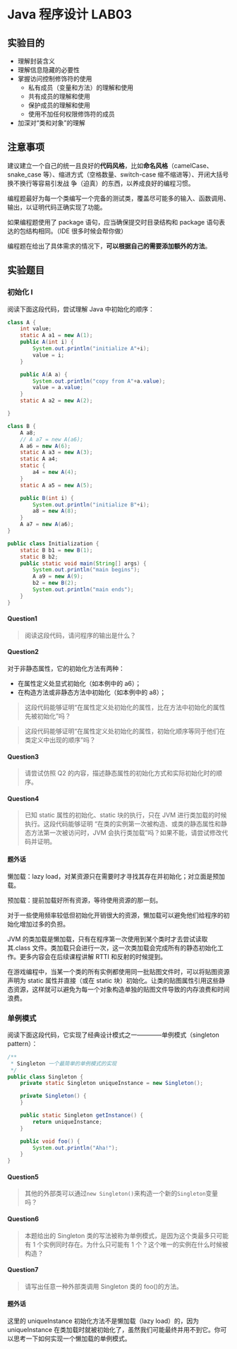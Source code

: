 # Java 程序设计 LAB03

## 实验目的

- 理解封装含义
- 理解信息隐藏的必要性
- 掌握访问控制修饰符的使用
  - 私有成员（变量和方法）的理解和使用
  - 共有成员的理解和使用
  - 保护成员的理解和使用
  - 使用不加任何权限修饰符的成员
- 加深对“类和对象”的理解

## 注意事项

建议建立一个自己的统一且良好的**代码风格**，比如**命名风格**（camelCase、snake_case 等）、缩进方式（空格数量、switch-case 缩不缩进等）、开闭大括号换不换行等容易引发战
争（迫真）的东西，以养成良好的编程习惯。

编程题最好为每一个类编写一个完备的测试类，覆盖尽可能多的输入、函数调用、输出，以证明代码正确实现了功能。

如果编程题使用了 package 语句，应当确保提交时目录结构和 package 语句表达的包结构相同。（IDE 很多时候会帮你做）

编程题在给出了具体需求的情况下，**可以根据自己的需要添加额外的方法**。

## 实验题目

### 初始化 I

阅读下面这段代码，尝试理解 Java 中初始化的顺序：

```java
class A {
    int value;
    static A a1 = new A(1);
    public A(int i) {
        System.out.println("initialize A"+i);
        value = i;
    }

    public A(A a) {
        System.out.println("copy from A"+a.value);
        value = a.value;
    }
    static A a2 = new A(2);

}

class B {
    A a8;
    // A a7 = new A(a6);
    A a6 = new A(6);
    static A a3 = new A(3);
    static A a4;
    static {
        a4 = new A(4);
    }
    static A a5 = new A(5);

    public B(int i) {
        System.out.println("initialize B"+i);
        a8 = new A(8);
    }
    A a7 = new A(a6);
}

public class Initialization {
    static B b1 = new B(1);
    static B b2;
    public static void main(String[] args) {
        System.out.println("main begins");
        A a9 = new A(9);
        b2 = new B(2);
        System.out.println("main ends");
    }
}
```

#### Question1

> 阅读这段代码，请问程序的输出是什么？


#### Question2

对于非静态属性，它的初始化方法有两种：

- 在属性定义处显式初始化（如本例中的 a6）；
- 在构造方法或非静态方法中初始化（如本例中的 a8）；

> 这段代码能够证明“在属性定义处初始化的属性，比在方法中初始化的属性先被初始化”吗？

> 这段代码能够证明“在属性定义处初始化的属性，初始化顺序等同于他们在类定义中出现的顺序”吗？

#### Question3

> 请尝试仿照 Q2 的内容，描述静态属性的初始化方式和实际初始化时的顺序。

#### Question4

> 已知 static 属性的初始化、static 块的执行，只在 JVM 进行类加载的时候执行。这段代码能够证明 “在类的实例第一次被构造、或类的静态属性和静态方法第一次被访问时，JVM 会执行类加载”吗？如果不能，请尝试修改代码并证明。

#### 题外话

懒加载：lazy load，对某资源只在需要时才寻找其存在并初始化；对立面是预加载。

预加载：提前加载好所有资源，等待使用资源的那一刻。

对于一些使用频率较低但初始化开销很大的资源，懒加载可以避免他们给程序的初始化增加过多的负担。

JVM 的类加载是懒加载，只有在程序第一次使用到某个类时才去尝试读取其.class 文件。类加载只会进行一次，这一次类加载会完成所有的静态初始化工作。更多内容会在后续课程讲解 RTTI 和反射的时候提到。

在游戏编程中，当某一个类的所有实例都使用同一批贴图文件时，可以将贴图资源声明为 static 属性并直接（或在 static 块）初始化。让类的贴图属性引用这些静态资源，这样就可以避免为每一个对象构造单独的贴图文件导致的内存浪费和时间浪费。

### 单例模式

阅读下面这段代码，它实现了经典设计模式之一————单例模式（singleton pattern）：

```java
/**
 * Singleton 一个最简单的单例模式的实现
 */
public class Singleton {
    private static Singleton uniqueInstance = new Singleton();

    private Singleton() {
    }

    public static Singleton getInstance() {
        return uniqueInstance;
    }

    public void foo() {
        System.out.println("Aha!");
    }
}
```

#### Question5

> 其他的外部类可以通过`new Singleton()`来构造一个新的`Singleton`变量吗？

#### Question6

> 本题给出的 Singleton 类的写法被称为单例模式，是因为这个类最多只可能有 1 个实例同时存在。为什么只可能有 1 个？这个唯一的实例在什么时候被构造？

#### Question7

> 请写出任意一种外部类调用 Singleton 类的 foo()的方法。


#### 题外话

这里的 uniqueInstance 初始化方法不是懒加载（lazy load）的，因为 uniqueInstance 在类加载时就被初始化了，虽然我们可能最终并用不到它。你可以思考一下如何实现一个懒加载的单例模式。

